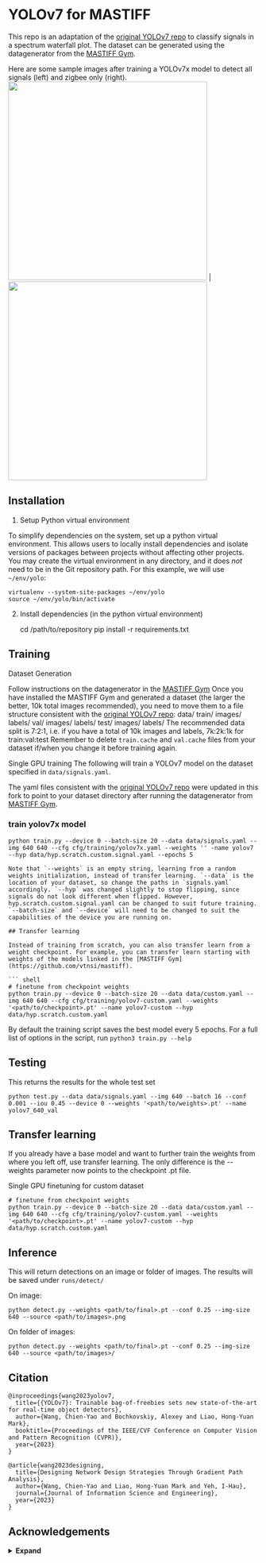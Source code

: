 # YOLOv7 for MASTIFF

This repo is an adaptation of the [original YOLOv7 repo](https://github.com/WongKinYiu/yolov7) to classify signals in a spectrum waterfall plot. The dataset can be generated using the datagenerator from the [MASTIFF Gym](https://github.com/vtnsi/mastiff).


Here are some sample images after training a YOLOv7x model to detect all signals (left) and zigbee only (right).
<img width="400" src="https://github.com/user-attachments/assets/69d11c96-3212-4ad5-bc56-f69945d2167a">
|<img width="400" src="https://github.com/user-attachments/assets/8be9105d-2473-4889-95a1-87b724ee6984">

## Installation

1. Setup Python virtual environment

To simplify dependencies on the system, set up a python virtual environment.
This allows users to locally install dependencies and isolate versions of
packages between projects without affecting other projects. You may create the
virtual environment in any directory, and it does *not* need to be in the Git
repository path. For this example, we will use `~/env/yolo`:

    virtualenv --system-site-packages ~/env/yolo
    source ~/env/yolo/bin/activate

2. Install dependencies (in the python virtual environment)

    cd /path/to/repository
    pip install -r requirements.txt


## Training

Dataset Generation

Follow instructions on the datagenerator in the [MASTIFF Gym](https://github.com/vtnsi/mastiff)
Once you have installed the MASTIFF Gym and generated a dataset (the larger the better, 10k total images recommended), you need to move them to a file structure consistent with the [original YOLOv7 repo](https://github.com/WongKinYiu/yolov7):
data/
    train/
        images/
        labels/
    val/
        images/
        labels/
    test/
        images/
        labels/
The recommended data split is 7:2:1, i.e. if you have a total of 10k images and labels, 7k:2k:1k for train:val:test
Remember to delete `train.cache` and `val.cache` files from your dataset if/when you change it before training again.

Single GPU training
The following will train a YOLOv7 model on the dataset specified in `data/signals.yaml`.

The yaml files consistent with the [original YOLOv7 repo](https://github.com/WongKinYiu/yolov7) were updated in this fork to point to your dataset directory after running the datagenerator from [MASTIFF Gym](https://github.com/vtnsi/mastiff).

 ### train yolov7x model
``` shell    
python train.py --device 0 --batch-size 20 --data data/signals.yaml --img 640 640 --cfg cfg/training/yolov7x.yaml --weights '' -name yolov7 --hyp data/hyp.scratch.custom.signal.yaml --epochs 5

Note that `--weights` is an empty string, learning from a random weights initialization, instead of transfer learning. `--data` is the location of your dataset, so change the paths in `signals.yaml` accordingly. `--hyp` was changed slightly to stop flipping, since signals do not look different when flipped. However, hyp.scratch.custom.signal.yaml can be changed to suit future training. `--batch-size` and `--device` will need to be changed to suit the capabilities of the device you are running on.

## Transfer learning

Instead of training from scratch, you can also transfer learn from a weight checkpoint. For example, you can transfer learn starting with weights of the models linked in the [MASTIFF Gym](https://github.com/vtnsi/mastiff).

``` shell
# finetune from checkpoint weights
python train.py --device 0 --batch-size 20 --data data/custom.yaml --img 640 640 --cfg cfg/training/yolov7-custom.yaml --weights '<path/to/checkpoint>.pt' --name yolov7-custom --hyp data/hyp.scratch.custom.yaml
```
By default the training script saves the best model every 5 epochs.
For a full list of options in the script, run `python3 train.py --help`

## Testing

This returns the results for the whole test set

``` shell
python test.py --data data/signals.yaml --img 640 --batch 16 --conf 0.001 --iou 0.45 --device 0 --weights '<path/to/weights>.pt' --name yolov7_640_val
```


## Transfer learning

If you already have a base model and want to further train the weights from where you left off, use transfer learning. The only difference is the --weights parameter now points to the checkpoint .pt file.

Single GPU finetuning for custom dataset

``` shell
# finetune from checkpoint weights
python train.py --device 0 --batch-size 20 --data data/custom.yaml --img 640 640 --cfg cfg/training/yolov7-custom.yaml --weights '<path/to/checkpoint>.pt' --name yolov7-custom --hyp data/hyp.scratch.custom.yaml
```

## Inference

This will return detections on an image or folder of images. The results will be saved under `runs/detect/`

On image:
``` shell
python detect.py --weights <path/to/final>.pt --conf 0.25 --img-size 640 --source <path/to/images>.png
```

On folder of images:
``` shell
python detect.py --weights <path/to/final>.pt --conf 0.25 --img-size 640 --source <path/to/images>/
```

## Citation

```
@inproceedings{wang2023yolov7,
  title={{YOLOv7}: Trainable bag-of-freebies sets new state-of-the-art for real-time object detectors},
  author={Wang, Chien-Yao and Bochkovskiy, Alexey and Liao, Hong-Yuan Mark},
  booktitle={Proceedings of the IEEE/CVF Conference on Computer Vision and Pattern Recognition (CVPR)},
  year={2023}
}
```

```
@article{wang2023designing,
  title={Designing Network Design Strategies Through Gradient Path Analysis},
  author={Wang, Chien-Yao and Liao, Hong-Yuan Mark and Yeh, I-Hau},
  journal={Journal of Information Science and Engineering},
  year={2023}
}
```

## Acknowledgements

<details><summary> <b>Expand</b> </summary>

* [https://github.com/AlexeyAB/darknet](https://github.com/AlexeyAB/darknet)
* [https://github.com/WongKinYiu/yolor](https://github.com/WongKinYiu/yolor)
* [https://github.com/WongKinYiu/PyTorch_YOLOv4](https://github.com/WongKinYiu/PyTorch_YOLOv4)
* [https://github.com/WongKinYiu/ScaledYOLOv4](https://github.com/WongKinYiu/ScaledYOLOv4)
* [https://github.com/Megvii-BaseDetection/YOLOX](https://github.com/Megvii-BaseDetection/YOLOX)
* [https://github.com/ultralytics/yolov3](https://github.com/ultralytics/yolov3)
* [https://github.com/ultralytics/yolov5](https://github.com/ultralytics/yolov5)
* [https://github.com/DingXiaoH/RepVGG](https://github.com/DingXiaoH/RepVGG)
* [https://github.com/JUGGHM/OREPA_CVPR2022](https://github.com/JUGGHM/OREPA_CVPR2022)
* [https://github.com/TexasInstruments/edgeai-yolov5/tree/yolo-pose](https://github.com/TexasInstruments/edgeai-yolov5/tree/yolo-pose)

</details>
